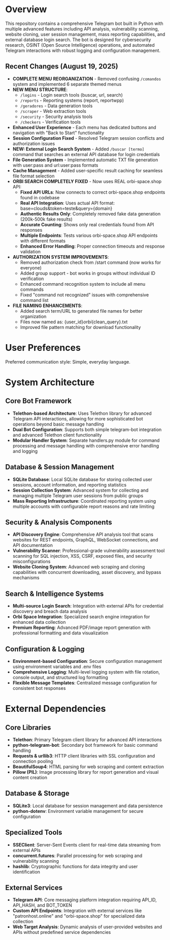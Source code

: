 # Overview

This repository contains a comprehensive Telegram bot built in Python with multiple advanced features including API analysis, vulnerability scanning, website cloning, user session management, mass reporting capabilities, and external database login search. The bot is designed for cybersecurity research, OSINT (Open Source Intelligence) operations, and automated Telegram interactions with robust logging and configuration management.

## Recent Changes (August 19, 2025)

- **COMPLETE MENU REORGANIZATION** - Removed confusing `/comandos` system and implemented 6 separate themed menus
- **NEW MENU STRUCTURE**: 
  - `/logins` - Login search tools (buscar, url, search)
  - `/reports` - Reporting systems (report, reportwpp)
  - `/geradores` - Data generation tools
  - `/scraper` - Web extraction tools
  - `/security` - Security analysis tools
  - `/checkers` - Verification tools
- **Enhanced User Experience** - Each menu has dedicated buttons and navigation with "Back to Start" functionality
- **Session Configuration Fixed** - Resolved Telegram session conflicts and authorization issues
- **NEW: External Login Search System** - Added `/buscar [termo]` command that searches an external API database for login credentials
- **File Generation System** - Implemented automatic TXT file generation with user:pass and url:user:pass formats
- **Cache Management** - Added user-specific result caching for seamless file format selection
- **ORBI SEARCH COMPLETELY FIXED** - Now uses REAL orbi-space.shop API:
  - **Fixed API URLs**: Now connects to correct orbi-space.shop endpoints found in codebase
  - **Real API Integration**: Uses actual API format: base=clouds&token=teste&query={domain}
  - **Authentic Results Only**: Completely removed fake data generation (200k-500k fake results)
  - **Accurate Counting**: Shows only real credentials found from API responses
  - **Multiple Endpoints**: Tests various orbi-space.shop API endpoints with different formats
  - **Enhanced Error Handling**: Proper connection timeouts and response validation
- **AUTHORIZATION SYSTEM IMPROVEMENTS**:
  - Removed authorization check from /start command (now works for everyone)
  - Added group support - bot works in groups without individual ID verification
  - Enhanced command recognition system to include all menu commands
  - Fixed "command not recognized" issues with comprehensive command list
- **FILE NAMING ENHANCEMENTS**:
  - Added search term/URL to generated file names for better organization
  - Files now named as: {user_id}_orbi_{clean_query}.txt
  - Improved file pattern matching for download functionality

# User Preferences

Preferred communication style: Simple, everyday language.

# System Architecture

## Core Bot Framework
- **Telethon-based Architecture**: Uses Telethon library for advanced Telegram API interactions, allowing for more sophisticated bot operations beyond basic message handling
- **Dual Bot Configuration**: Supports both simple telegram-bot integration and advanced Telethon client functionality
- **Modular Handler System**: Separate handlers.py module for command processing and message handling with comprehensive error handling and logging

## Database & Session Management  
- **SQLite Database**: Local SQLite database for storing collected user sessions, account information, and reporting statistics
- **Session Collection System**: Advanced system for collecting and managing multiple Telegram user sessions from public groups
- **Mass Reporting Infrastructure**: Coordinated reporting system using multiple accounts with configurable report reasons and rate limiting

## Security & Analysis Components
- **API Discovery Engine**: Comprehensive API analysis tool that scans websites for REST endpoints, GraphQL, WebSocket connections, and API documentation
- **Vulnerability Scanner**: Professional-grade vulnerability assessment tool scanning for SQL injection, XSS, CSRF, exposed files, and security misconfigurations
- **Website Cloning System**: Advanced web scraping and cloning capabilities with concurrent downloading, asset discovery, and bypass mechanisms

## Search & Intelligence Systems
- **Multi-source Login Search**: Integration with external APIs for credential discovery and breach data analysis
- **Orbi Space Integration**: Specialized search engine integration for enhanced data collection
- **Premium Reporting**: Advanced PDF/image report generation with professional formatting and data visualization

## Configuration & Logging
- **Environment-based Configuration**: Secure configuration management using environment variables and .env files
- **Comprehensive Logging**: Multi-level logging system with file rotation, console output, and structured log formatting
- **Flexible Message Templates**: Centralized message configuration for consistent bot responses

# External Dependencies

## Core Libraries
- **Telethon**: Primary Telegram client library for advanced API interactions
- **python-telegram-bot**: Secondary bot framework for basic command handling
- **Requests & urllib3**: HTTP client libraries with SSL configuration and connection pooling
- **BeautifulSoup4**: HTML parsing for web scraping and content extraction
- **Pillow (PIL)**: Image processing library for report generation and visual content creation

## Database & Storage
- **SQLite3**: Local database for session management and data persistence
- **python-dotenv**: Environment variable management for secure configuration

## Specialized Tools
- **SSEClient**: Server-Sent Events client for real-time data streaming from external APIs
- **concurrent.futures**: Parallel processing for web scraping and vulnerability scanning
- **hashlib**: Cryptographic functions for data integrity and user identification

## External Services
- **Telegram API**: Core messaging platform integration requiring API_ID, API_HASH, and BOT_TOKEN
- **Custom API Endpoints**: Integration with external services like "patronhost.online" and "orbi-space.shop" for specialized data collection
- **Web Target Analysis**: Dynamic analysis of user-provided websites and APIs without predefined service dependencies